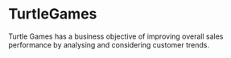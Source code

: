 # TurtleGames
Turtle Games has a business objective of improving overall sales performance by analysing and considering customer trends. 
